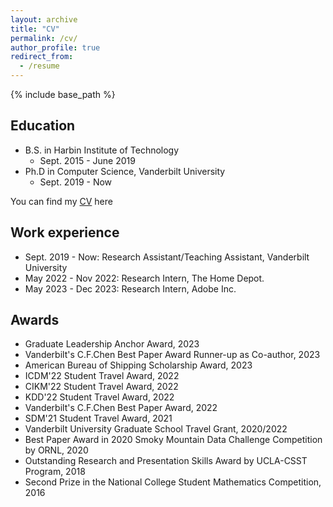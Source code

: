 ```yaml
---
layout: archive
title: "CV"
permalink: /cv/
author_profile: true
redirect_from:
  - /resume
---
```


{% include base_path %}

Education
-----
* B.S. in Harbin Institute of Technology
  * Sept. 2015 - June 2019
* Ph.D in Computer Science, Vanderbilt University
  * Sept. 2019 - Now

You can find my <a href='https://drive.google.com/file/d/1RB3xUyY_0wue_5iIBEfLUbyWzouYDwqw/view?usp=sharing'>CV</a> here

Work experience
-----
* Sept. 2019 - Now: Research Assistant/Teaching Assistant, Vanderbilt University
* May 2022 - Nov 2022: Research Intern, The Home Depot.
* May 2023 - Dec 2023: Research Intern, Adobe Inc.

Awards
-----
* Graduate Leadership Anchor Award, 2023
* Vanderbilt's C.F.Chen Best Paper Award Runner-up as Co-author, 2023
* American Bureau of Shipping Scholarship Award, 2023
* ICDM'22 Student Travel Award, 2022
* CIKM'22 Student Travel Award, 2022
* KDD'22 Student Travel Award, 2022
* Vanderbilt's C.F.Chen Best Paper Award, 2022
* SDM'21 Student Travel Award, 2021
* Vanderbilt University Graduate School Travel Grant, 2020/2022
* Best Paper Award in 2020 Smoky Mountain Data Challenge Competition by ORNL, 2020
* Outstanding Research and Presentation Skills Award by UCLA-CSST Program, 2018
* Second Prize in the National College Student Mathematics Competition, 2016
